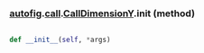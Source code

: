 ### [autofig](autofig.md).[call](autofig.call.md).[CallDimensionY](autofig.call.CallDimensionY.md).__init__ (method)


```py

def __init__(self, *args)

```


